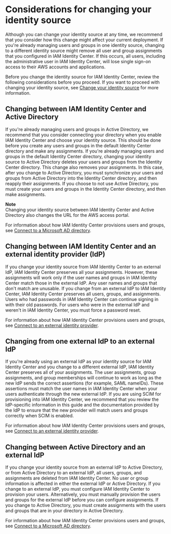 # Considerations for changing your identity source<a name="manage-your-identity-source-considerations"></a>

Although you can change your identity source at any time, we recommend that you consider how this change might affect your current deployment\. If you're already managing users and groups in one identity source, changing to a different identity source might remove all user and group assignments that you configured in IAM Identity Center\. If this occurs, all users, including the administrative user in IAM Identity Center, will lose single sign\-on access to their AWS accounts and applications\.

Before you change the identity source for IAM Identity Center, review the following considerations before you proceed\. If you want to proceed with changing your identity source, see [Change your identity source](manage-your-identity-source-change.md) for more information\.

## Changing between IAM Identity Center and Active Directory<a name="changing-between-sso-and-active-directory"></a>

If you're already managing users and groups in Active Directory, we recommend that you consider connecting your directory when you enable IAM Identity Center and choose your identity source\. This should be done before you create any users and groups in the default Identity Center directory and make any assignments\. If you're already managing users and groups in the default Identity Center directory, changing your identity source to Active Directory deletes your users and groups from the Identity Center directory\. This change also removes your assignments\. In this case, after you change to Active Directory, you must synchronize your users and groups from Active Directory into the Identity Center directory, and then reapply their assignments\. If you choose to not use Active Directory, you must create your users and groups in the Identity Center directory, and then make assignments\. 

**Note**  
Changing your identity source between IAM Identity Center and Active Directory also changes the URL for the AWS access portal\.

For information about how IAM Identity Center provisions users and groups, see [Connect to a Microsoft AD directory](manage-your-identity-source-ad.md)\.

## Changing between IAM Identity Center and an external identity provider \(IdP\)<a name="changing-between-sso-and-azure-active-directory"></a>

If you change your identity source from IAM Identity Center to an external IdP, IAM Identity Center preserves all your assignments\. However, these assignments will work only if the user names and groups in IAM Identity Center match those in the external IdP\. Any user names and groups that don't match are unusable\. If you change from an external IdP to IAM Identity Center, IAM Identity Center preserves all users, groups, and assignments\. Users who had passwords in IAM Identity Center can continue signing in with their old passwords\. For users who were in the external IdP and weren't in IAM Identity Center, you must force a password reset\.

For information about how IAM Identity Center provisions users and groups, see [Connect to an external identity provider](manage-your-identity-source-idp.md)\.

## Changing from one external IdP to an external IdP<a name="changing-from-one-idp-to-another-idp"></a>

If you're already using an external IdP as your identity source for IAM Identity Center and you change to a different external IdP, IAM Identity Center preserves all of your assignments\. The user assignments, group assignments, and group memberships will continue to work as long as the new IdP sends the correct assertions \(for example, SAML nameIDs\)\. These assertions must match the user names in IAM Identity Center when your users authenticate through the new external IdP\. If you are using SCIM for provisioning into IAM Identity Center, we recommend that you review the IdP\-specific information in this guide and the documentation provided by the IdP to ensure that the new provider will match users and groups correctly when SCIM is enabled\.

For information about how IAM Identity Center provisions users and groups, see [Connect to an external identity provider](manage-your-identity-source-idp.md)\.

## Changing between Active Directory and an external IdP<a name="changing-between-microsoft-ad-and-azure-active-directory"></a>

If you change your identity source from an external IdP to Active Directory, or from Active Directory to an external IdP, all users, groups, and assignments are deleted from IAM Identity Center\. No user or group information is affected in either the external IdP or Active Directory\. If you change to an external IdP, you must configure IAM Identity Center to provision your users\. Alternatively, you must manually provision the users and groups for the external IdP before you can configure assignments\. If you change to Active Directory, you must create assignments with the users and groups that are in your directory in Active Directory\.

For information about how IAM Identity Center provisions users and groups, see [Connect to a Microsoft AD directory](manage-your-identity-source-ad.md)\.